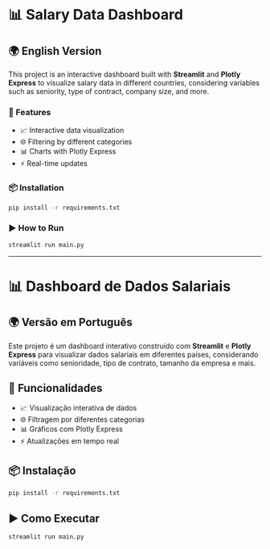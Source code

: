 # 📊 Salary Data Dashboard

## 🌍 English Version

This project is an interactive dashboard built with **Streamlit** and **Plotly Express** to visualize salary data in different countries, considering variables such as seniority, type of contract, company size, and more.

### 🚀 Features

* 📈 Interactive data visualization
* 🌐 Filtering by different categories
* 📊 Charts with Plotly Express
* ⚡ Real-time updates

### 📦 Installation

```bash
pip install -r requirements.txt
```

### ▶️ How to Run

```bash
streamlit run main.py
```

---

# 📊 Dashboard de Dados Salariais

## 🌍 Versão em Português

Este projeto é um dashboard interativo construído com **Streamlit** e **Plotly Express** para visualizar dados salariais em diferentes países, considerando variáveis como senioridade, tipo de contrato, tamanho da empresa e mais.

## 🚀 Funcionalidades

* 📈 Visualização interativa de dados
* 🌐 Filtragem por diferentes categorias
* 📊 Gráficos com Plotly Express
* ⚡ Atualizações em tempo real

## 📦 Instalação

```bash
pip install -r requirements.txt
```

## ▶️ Como Executar

```bash
streamlit run main.py
```
